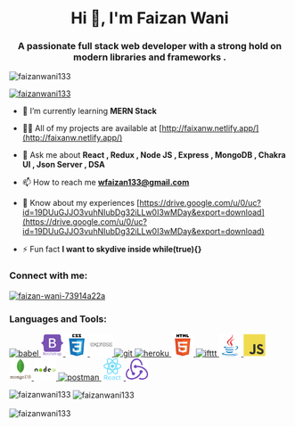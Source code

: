<h1 align="center">Hi 👋, I'm Faizan Wani</h1>
<h3 align="center">A passionate full stack web developer with a strong hold on modern libraries and frameworks .</h3>

<p align="left"> <img src="https://komarev.com/ghpvc/?username=faizanwani133&label=Profile%20views&color=0e75b6&style=flat" alt="faizanwani133" /> </p>

<p align="left"> <a href="https://github.com/ryo-ma/github-profile-trophy"><img src="https://github-profile-trophy.vercel.app/?username=faizanwani133" alt="faizanwani133" /></a> </p>

- 🌱 I’m currently learning **MERN Stack**

- 👨‍💻 All of my projects are available at [http://faixanw.netlify.app/](http://faixanw.netlify.app/)

- 💬 Ask me about **React , Redux , Node JS , Express , MongoDB , Chakra UI , Json Server , DSA**

- 📫 How to reach me **wfaizan133@gmail.com**

- 📄 Know about my experiences [https://drive.google.com/u/0/uc?id=19DUuGJJO3vuhNIubDg32iLLw0I3wMDay&export=download](https://drive.google.com/u/0/uc?id=19DUuGJJO3vuhNIubDg32iLLw0I3wMDay&export=download)

- ⚡ Fun fact **I want to skydive inside while(true){}**

<h3 align="left">Connect with me:</h3>
<p align="left">
<a href="https://linkedin.com/in/faizan-wani-73914a22a" target="blank"><img align="center" src="https://raw.githubusercontent.com/rahuldkjain/github-profile-readme-generator/master/src/images/icons/Social/linked-in-alt.svg" alt="faizan-wani-73914a22a" height="30" width="40" /></a>
</p>

<h3 align="left">Languages and Tools:</h3>
<p align="left"> <a href="https://babeljs.io/" target="_blank" rel="noreferrer"> <img src="https://www.vectorlogo.zone/logos/babeljs/babeljs-icon.svg" alt="babel" width="40" height="40"/> </a> <a href="https://getbootstrap.com" target="_blank" rel="noreferrer"> <img src="https://raw.githubusercontent.com/devicons/devicon/master/icons/bootstrap/bootstrap-plain-wordmark.svg" alt="bootstrap" width="40" height="40"/> </a> <a href="https://www.w3schools.com/css/" target="_blank" rel="noreferrer"> <img src="https://raw.githubusercontent.com/devicons/devicon/master/icons/css3/css3-original-wordmark.svg" alt="css3" width="40" height="40"/> </a> <a href="https://expressjs.com" target="_blank" rel="noreferrer"> <img src="https://raw.githubusercontent.com/devicons/devicon/master/icons/express/express-original-wordmark.svg" alt="express" width="40" height="40"/> </a> <a href="https://git-scm.com/" target="_blank" rel="noreferrer"> <img src="https://www.vectorlogo.zone/logos/git-scm/git-scm-icon.svg" alt="git" width="40" height="40"/> </a> <a href="https://heroku.com" target="_blank" rel="noreferrer"> <img src="https://www.vectorlogo.zone/logos/heroku/heroku-icon.svg" alt="heroku" width="40" height="40"/> </a> <a href="https://www.w3.org/html/" target="_blank" rel="noreferrer"> <img src="https://raw.githubusercontent.com/devicons/devicon/master/icons/html5/html5-original-wordmark.svg" alt="html5" width="40" height="40"/> </a> <a href="https://ifttt.com/" target="_blank" rel="noreferrer"> <img src="https://www.vectorlogo.zone/logos/ifttt/ifttt-ar21.svg" alt="ifttt" width="40" height="40"/> </a> <a href="https://www.java.com" target="_blank" rel="noreferrer"> <img src="https://raw.githubusercontent.com/devicons/devicon/master/icons/java/java-original.svg" alt="java" width="40" height="40"/> </a> <a href="https://developer.mozilla.org/en-US/docs/Web/JavaScript" target="_blank" rel="noreferrer"> <img src="https://raw.githubusercontent.com/devicons/devicon/master/icons/javascript/javascript-original.svg" alt="javascript" width="40" height="40"/> </a> <a href="https://www.mongodb.com/" target="_blank" rel="noreferrer"> <img src="https://raw.githubusercontent.com/devicons/devicon/master/icons/mongodb/mongodb-original-wordmark.svg" alt="mongodb" width="40" height="40"/> </a> <a href="https://nodejs.org" target="_blank" rel="noreferrer"> <img src="https://raw.githubusercontent.com/devicons/devicon/master/icons/nodejs/nodejs-original-wordmark.svg" alt="nodejs" width="40" height="40"/> </a> <a href="https://postman.com" target="_blank" rel="noreferrer"> <img src="https://www.vectorlogo.zone/logos/getpostman/getpostman-icon.svg" alt="postman" width="40" height="40"/> </a> <a href="https://reactjs.org/" target="_blank" rel="noreferrer"> <img src="https://raw.githubusercontent.com/devicons/devicon/master/icons/react/react-original-wordmark.svg" alt="react" width="40" height="40"/> </a> <a href="https://redux.js.org" target="_blank" rel="noreferrer"> <img src="https://raw.githubusercontent.com/devicons/devicon/master/icons/redux/redux-original.svg" alt="redux" width="40" height="40"/> </a> </p>

<p><img align="left" src="https://github-readme-stats.vercel.app/api/top-langs?username=faizanwani133&show_icons=true&locale=en&layout=compact" alt="faizanwani133" /></p>

<p>&nbsp;<img align="center" src="https://github-readme-stats.vercel.app/api?username=faizanwani133&show_icons=true&locale=en" alt="faizanwani133" /></p>

<p><img align="center" src="https://github-readme-streak-stats.herokuapp.com/?user=faizanwani133&" alt="faizanwani133" /></p>

